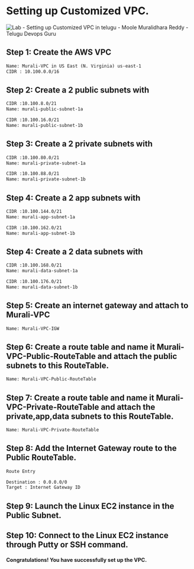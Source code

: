 # Setting up Customized VPC.
![Lab - Setting up Customized VPC in telugu - Moole Muralidhara Reddy - Telugu Devops Guru](https://github.com/telugudevopsguru/AWS-Networking-5-Days-Practical-Live-Workshop/blob/cf932e66eda01a938dd054c8b8480d4fc43d086f/Day%201-%20%20AWS%20VPC%20Overview/Images/Lab%20-%20Setting%20up%20Customized%20VPC%20in%20telugu%20-%20Moole%20Muralidhara%20Reddy%20-%20Telugu%20Devops%20Guru.png)

## Step 1: Create the AWS VPC
```xml
Name: Murali-VPC in US East (N. Virginia) us-east-1
CIDR : 10.100.0.0/16
```
## Step 2: Create a 2 public subnets with
```xml
CIDR :10.100.8.0/21
Name: murali-public-subnet-1a

CIDR :10.100.16.0/21
Name: murali-public-subnet-1b

```
## Step 3: Create a 2 private subnets with
```xml
CIDR :10.100.80.0/21
Name: murali-private-subnet-1a

CIDR :10.100.88.0/21
Name: murali-private-subnet-1b

```

## Step 4: Create a 2 app subnets with
```xml
CIDR :10.100.144.0/21
Name: murali-app-subnet-1a

CIDR :10.100.162.0/21
Name: murali-app-subnet-1b

```
## Step 4: Create a 2 data subnets with
```xml
CIDR :10.100.168.0/21
Name: murali-data-subnet-1a

CIDR :10.100.176.0/21
Name: murali-data-subnet-1b

```

## Step 5: Create an internet gateway and attach to Murali-VPC
```xml
Name: Murali-VPC-IGW
```
## Step 6: Create a route table and name it Murali-VPC-Public-RouteTable and attach the public subnets to this RouteTable.
```xml
Name: Murali-VPC-Public-RouteTable
```

## Step 7: Create a route table and name it Murali-VPC-Private-RouteTable and attach the private,app,data subnets to this RouteTable.

```xml
Name: Murali-VPC-Private-RouteTable
```

## Step 8: Add the Internet Gateway route to the Public RouteTable.

```xml
Route Entry

Destination : 0.0.0.0/0
Target : Internet Gateway ID
```

## Step 9: Launch the Linux EC2 instance in the Public Subnet.
## Step 10: Connect to the Linux EC2 instance through Putty or SSH command.

#### Congratulations! You have successfully set up the VPC.
